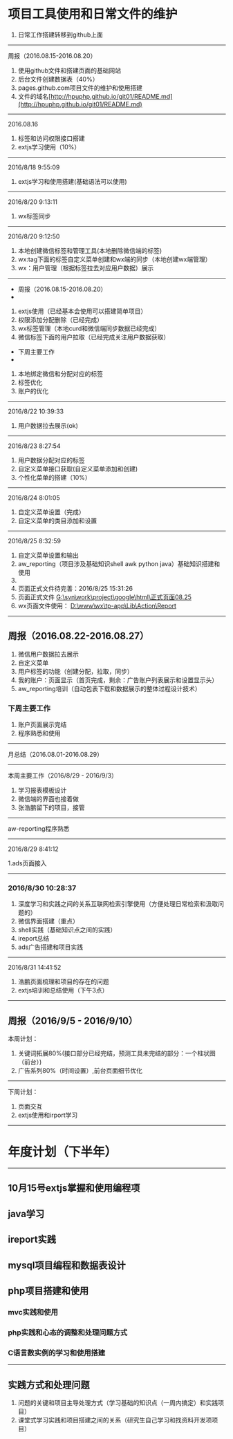 # 项目工具使用和日常文件的维护 #
1. 日常工作搭建转移到github上面

----------
周报（2016.08.15-2016.08.20）


1. 使用github文件和搭建页面的基础网站
2. 后台文件创建数据表（40%）
3. pages.github.com项目文件的维护和使用搭建
4. 文件的域名[http://hpuphp.github.io/git01/README.md](http://hpuphp.github.io/git01/README.md)

----------
2016.08.16

1. 标签和访问权限接口搭建
2. extjs学习使用（10%）

----------
2016/8/18 9:55:09 

1. extjs学习和使用搭建(基础语法可以使用)

----------
2016/8/20 9:13:11 

1. wx标签同步

----------
2016/8/20 9:12:50
 
1. 本地创建微信标签和管理工具(本地删除微信端的标签)
2. wx:tag下面的标签自定义菜单创建和wx端的同步（本地创建wx端管理）
3. wx：用户管理（根据标签拉去对应用户数据）展示

----------
- 周报（2016.08.15-2016.08.20） 
- 
1. extjs使用（已经基本会使用可以搭建简单项目）
2. 权限添加分配删除（已经完成）
3. wx标签管理（本地curd和微信端同步数据已经完成）
4. 微信标签下面的用户拉取（已经完成关注用户数据获取）

- 下周主要工作
- 
1. 本地绑定微信和分配对应的标签
2. 标签优化
3. 账户的优化

----------
2016/8/22 10:39:33 

1. 用户数据拉去展示(ok)

----------
2016/8/23 8:27:54 

1. 用户数据分配对应的标签
2. 自定义菜单接口获取(自定义菜单添加和创建)
3. 个性化菜单的搭建（10%）

----------
2016/8/24 8:01:05 


1. 自定义菜单设置（完成）
2. 自定义菜单的类目添加和设置

----------
2016/8/25 8:32:59 

1. 自定义菜单设置和输出
2. aw_reporting（项目涉及基础知识shell awk python java）基础知识搭建和使用
3. 
3. 页面正式文件待完善：2016/8/25 15:31:26 
3. 页面正式文件 [G:\svn\work\project\google\html\正式页面08.25](G:\svn\work\project\google\html\正式页面08.25)
4. wx页面文件使用： [D:\www\wx\tp-app\Lib\Action\Report](D:\www\wx\tp-app\Lib\Action\Report)

----------
## 周报（2016.08.22-2016.08.27） ##
1. 微信用户数据拉去展示
2. 自定义菜单
3. 用户标签的功能（创建分配，拉取，同步）
4. 我的账户：页面显示（首页完成，剩余：广告账户列表展示和设置显示头）
5. aw_reporting培训（自动包表下载和数据展示的整体过程设计技术）
### 下周主要工作 ###
1. 账户页面展示完结
2. 程序熟悉和使用

----------
月总结（2016.08.01-2016.08.29）

----------
本周主要工作（2016/8/29 - 2016/9/3）

1.  学习报表模板设计
2.  微信端的界面也接着做
3.  张浩鹏留下的项目，接管

----------

aw-reporting程序熟悉

----------
2016/8/29 8:41:12 

1.ads页面接入

----------
### 2016/8/30 10:28:37 ###


1. 深度学习和实践之间的关系互联网检索引擎使用（方便处理日常检索和汲取问题的）
2. 微信界面搭建（重点）
3. shell实践（基础知识点之间的实践）
4. ireport总结
5. ads广告搭建和项目实践

----------
2016/8/31 14:41:52 

1. 浩鹏页面梳理和项目的存在的问题
2. extjs培训和总结使用（下午3点）

----------
## 周报（2016/9/5 - 2016/9/10） ##
本周计划：

1. 关键词拓展80%(接口部分已经完结，预测工具未完结的部分：一个柱状图（前台）)
2. 广告系列80%（时间设置）,前台页面细节优化

----------
下周计划：

1. 页面交互
2. extjs使用和irport学习


----------
# 年度计划（下半年） #

----------
## 10月15号extjs掌握和使用编程项 ##
## java学习 ##
## ireport实践 ##
## mysql项目编程和数据表设计 ##
## php项目搭建和使用 ##
### mvc实践和使用 ###
### php实践和心态的调整和处理问题方式 ###
### C语言数实例的学习和使用搭建 ###
----------
## 实践方式和处理问题 ##
1. 问题的关键和项目主导处理方式（学习基础的知识点（一周内搞定）和实践项目）
2. 课堂式学习实践和项目搭建之间的关系（研究生自己学习和找资料开发项项目）